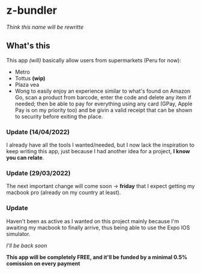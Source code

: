 # z-bundler

_Think this name will be rewritte_

## What's this

This app _(will)_ basically allow users from supermarkets (Peru for now):

- Metro
- Tottus **(wip)**
- Plaza vea
- Wong
  to easily enjoy an experience similar to what's found on Amazon Go, scan a product from barcode, enter the code and delete any item if needed; then be able to pay
  for everything using any card (GPay, Apple Pay is on my priority too) and be givin a valid receipt that can be shown to security before exiting the place.

### Update (14/04/2022)

I already have all the tools I wanted/needed, but I now lack the inspiration to keep writing this app, just because I had another idea for a project, **I know you can relate**.

### Update (29/03/2022)

The next important change will come soon -> **friday** that I expect getting my macbook pro (already on my country at least).

### Update

Haven't been as active as I wanted on this project mainly because I'm awaiting my macbook to finally arrive, thus being able to use the Expo IOS simulator.

_I'll be back soon_

**This app will be completely FREE, and it'll be funded by a minimal 0.5% comission on every payment**
